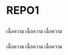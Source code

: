 # REPO1 <!--หัวเรื่องใหญ่-->
## <!--หัวเรื่องรอง-->
เนื้อความ
เนื้อความ
เนื้อความ

### <!--หัวเรื่องเล็ก-->
เนื้อความ
เนื้อความ
เนื้อความ
